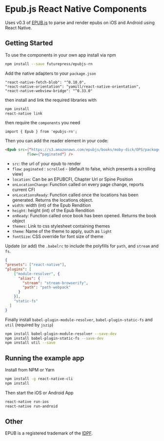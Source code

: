 Epub.js React Native Components
================================

Uses v0.3 of [EPUB.js](https://github.com/futurepress/epub.js) to parse and render epubs on iOS and Android using React Native.

Getting Started
-------------------------

To use the components in your own app install via npm

```bash
npm install --save futurepress/epubjs-rn
```

Add the native adapters to your `package.json`
```
"react-native-fetch-blob": "^0.10.0",
"react-native-orientation": "yamill/react-native-orientation",
"react-native-webview-bridge": "^0.33.0"
```

then install and link the required libraries with
```bash
npm install
react-native link
```

then require the `components` you need

```
import { Epub } from 'epubjs-rn';
```

Then you can add the reader element in your code:

```html
<Epub src={"https://s3.amazonaws.com/epubjs/books/moby-dick/OPS/package.opf"}
		  flow={"paginated"} />
```

* `src`: the url of your epub to render
* `flow`: `paginated` : `scrolled` - (default to false, which presents a scrolling view)
* `location`: Can be an EPUBCFI, Chapter Url or Spine Position
* `onLocationChange`: Function called on every page change, reports current CFI
* `onLocationsReady`: Function called once the locations has been generated. Returns the locations object.
* `width`: width (int) of the Epub Rendition
* `height`: height (int) of the Epub Rendition
* `onReady`: Function called once book has been opened. Returns the book object
* `themes`: Link to css stylesheet containing themes
* `theme`: Name of the theme to apply, such as `light`
* `fontSize`: CSS override for font size of theme

Update (or add) the `.babelrc` to include the polyfills for `path`, and `stream` and `fs`.

```json
{
"presets": ["react-native"],
"plugins": [
    ["module-resolver", {
      "alias": {
        "stream": "stream-browserify",
        "path": "path-webpack"
      }
    }],
    "static-fs"
  ]
}
```

Finally install `babel-plugin-module-resolver`, `babel-plugin-static-fs` and `util` (required by `jszip`) 

```bash
npm install babel-plugin-module-resolver --save-dev
npm install babel-plugin-static-fs --save-dev
npm install util --save
```

Running the example app
-------------------------

Install from NPM or Yarn

```bash
npm install -g react-native-cli
npm install
```
Then start the iOS or Android App

```bash
react-native run-ios
react-native run-android
```

Other
-------------------------

EPUB is a registered trademark of the [IDPF](http://idpf.org/).
